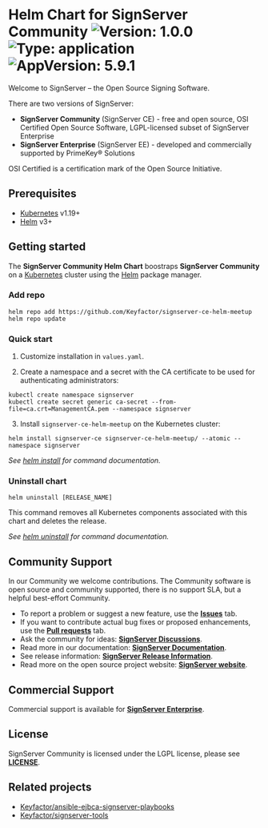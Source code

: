 # Helm Chart for SignServer Community ![Version: 1.0.0](https://img.shields.io/badge/Version-1.0.0-informational?style=flat-square) ![Type: application](https://img.shields.io/badge/Type-application-informational?style=flat-square) ![AppVersion: 5.9.1](https://img.shields.io/badge/AppVersion-5.9.1-informational?style=flat-square)


Welcome to SignServer – the Open Source Signing Software.

There are two versions of SignServer:
* **SignServer Community** (SignServer CE) - free and open source, OSI Certified Open Source Software, LGPL-licensed subset of SignServer Enterprise
* **SignServer Enterprise** (SignServer EE) - developed and commercially supported by PrimeKey® Solutions

OSI Certified is a certification mark of the Open Source Initiative.

## Prerequisites

- [Kubernetes](http://kubernetes.io) v1.19+
- [Helm](https://helm.sh) v3+

## Getting started

The **SignServer Community Helm Chart** boostraps **SignServer Community** on a [Kubernetes](http://kubernetes.io) cluster using the [Helm](https://helm.sh) package manager.

### Add repo
```shell
helm repo add https://github.com/Keyfactor/signserver-ce-helm-meetup
helm repo update
```

### Quick start

1. Customize installation in `values.yaml`. 

2. Create a namespace and a secret with the CA certificate to be used for authenticating administrators:

```shell
kubectl create namespace signserver
kubectl create secret generic ca-secret --from-file=ca.crt=ManagementCA.pem --namespace signserver
```

3. Install `signserver-ce-helm-meetup` on the Kubernetes cluster:

```shell
helm install signserver-ce signserver-ce-helm-meetup/ --atomic --namespace signserver
```
_See [helm install](https://helm.sh/docs/helm/helm_install/) for command documentation._


### Uninstall chart
```shell
helm uninstall [RELEASE_NAME]
```
This command removes all Kubernetes components associated with this chart and deletes the release.

_See [helm uninstall](https://helm.sh/docs/helm/helm_uninstall/) for command documentation._


## Community Support  

In our Community we welcome contributions. The Community software is open source and community supported, there is no support SLA, but a helpful best-effort Community.

* To report a problem or suggest a new feature, use the **[Issues](../../issues)** tab. 
* If you want to contribute actual bug fixes or proposed enhancements, use the **[Pull requests](../../pulls)** tab.
* Ask the community for ideas: **[SignServer Discussions](https://github.com/Keyfactor/signserver-ce/discussions)**.  
* Read more in our documentation: **[SignServer Documentation](https://doc.primekey.com/signserver)**.
* See release information: **[SignServer Release Information](https://doc.primekey.com/signserver/signserver-release-information)**. 
* Read more on the open source project website: **[SignServer website](https://www.signserver.org/)**.   

## Commercial Support
Commercial support is available for **[SignServer Enterprise](https://www.primekey.com/products/signserver-enterprise/)**.

## License
SignServer Community is licensed under the LGPL license, please see **[LICENSE](LICENSE)**. 

## Related projects 

* [Keyfactor/ansible-ejbca-signserver-playbooks](https://github.com/Keyfactor/ansible-ejbca-signserver-playbooks) 
* [Keyfactor/signserver-tools](https://github.com/Keyfactor/signserver-tools) 